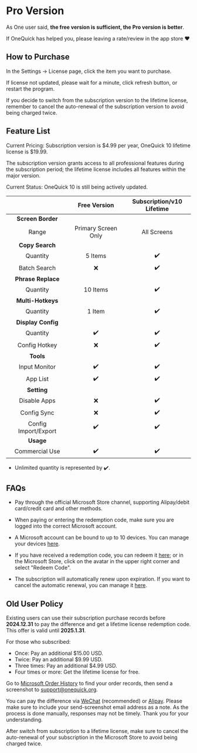 # Pro Version

As One user said, **the free version is sufficient, the Pro version is better**.

If OneQuick has helped you, please leaving a rate/review in the app store ❤️

## How to Purchase

In the Settings -> License page, click the item you want to purchase.

If license not updated, please wait for a minute, click refresh button, or restart the program.

If you decide to switch from the subscription version to the lifetime license, remember to cancel the auto-renewal of the subscription version to avoid being charged twice.

## Feature List

Current Pricing: Subscription version is $4.99 per year, OneQuick 10 lifetime license is $19.99.

The subscription version grants access to all professional features during the subscription period; the lifetime license includes all features within the major version.

Current Status: OneQuick 10 is still being actively updated.

|                      |    Free Version     | Subscription/v10 Lifetime |
| :------------------: | :-----------------: | :-----------------------: |
|  **Screen Border**   |                     |                           |
|        Range         | Primary Screen Only |        All Screens        |
|   **Copy Search**    |                     |                           |
|       Quantity       |       5 Items       |            ✔️             |
|     Batch Search     |         ❌          |            ✔️             |
|  **Phrase Replace**  |                     |                           |
|       Quantity       |      10 Items       |            ✔️             |
|  **Multi-Hotkeys**   |                     |                           |
|       Quantity       |       1 Item        |            ✔️             |
|  **Display Config**  |                     |                           |
|       Quantity       |         ✔️          |            ✔️             |
|    Config Hotkey     |         ❌          |            ✔️             |
|      **Tools**       |                     |                           |
|    Input Monitor     |         ✔️          |            ✔️             |
|       App List       |         ✔️          |            ✔️             |
|     **Setting**      |                     |                           |
|     Disable Apps     |         ❌          |            ✔️             |
|     Config Sync      |         ❌          |            ✔️             |
| Config Import/Export |         ✔️          |            ✔️             |
|      **Usage**       |                     |                           |
|    Commercial Use    |         ✔️          |            ✔️             |

* Unlimited quantity is represented by ✔️.

## FAQs

- Pay through the official Microsoft Store channel, supporting Alipay/debit card/credit card and other methods.

- When paying or entering the redemption code, make sure you are logged into the correct Microsoft account.

- A Microsoft account can be bound to up to 10 devices. You can manage your devices [here](https://account.microsoft.com/devices/content).

- If you have received a redemption code, you can redeem it [here](https://account.microsoft.com/billing/redeem); or in the Microsoft Store, click on the avatar in the upper right corner and select "Redeem Code".

- The subscription will automatically renew upon expiration. If you want to cancel the automatic renewal, you can manage it [here](https://account.microsoft.com/services/).

## Old User Policy

Existing users can use their subscription purchase records before **2024.12.31** to pay the difference and get a lifetime license redemption code. This offer is valid until **2025.1.31**.

For those who subscribed:

- Once: Pay an additional $15.00 USD.
- Twice: Pay an additional $9.99 USD.
- Three times: Pay an additional $4.99 USD.
- Four times or more: Get the lifetime license for free.

Go to [Microsoft Order History](https://account.microsoft.com/billing/orders) to find your order records, then send a screenshot to <support@onequick.org>.

You can pay the difference via [WeChat](/pay/weixin.png) (recommended) or [Alipay](/pay/alipay.jpg). Please make sure to include your send-screenshot email address as a note. As the process is done manually, responses may not be timely. Thank you for your understanding.

After switch from subscription to a lifetime license, make sure to cancel the auto-renewal of your subscription in the Microsoft Store to avoid being charged twice.

<style>
td {
    width: 12rem;
}
</style>
